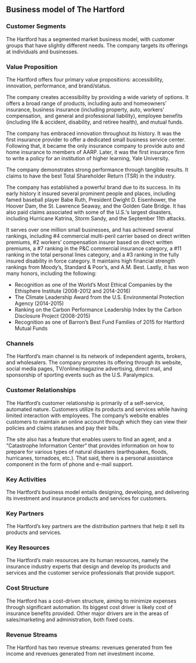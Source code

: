 Business model of The Hartford
------------------------------

 ### Customer Segments

 The Hartford has a segmented market business model, with customer groups that have slightly different needs. The company targets its offerings at individuals and businesses.

 ### Value Proposition

 The Hartford offers four primary value propositions: accessibility, innovation, performance, and brand/status.

 The company creates accessibility by providing a wide variety of options. It offers a broad range of products, including auto and homeowners' insurance, business insurance (including property, auto, workers' compensation,  and general and professional liability), employee benefits (including life & accident, disability, and retiree health), and mutual funds.

 The company has embraced innovation throughout its history. It was the first insurance provider to offer a dedicated small business service center. Following that, it became the only insurance company to provide auto and home insurance to members of AARP. Later, it was the first insurance firm to write a policy for an institution of higher learning, Yale University.

 The company demonstrates strong performance through tangible results. It claims to have the best Total Shareholder Return (TSR) in the industry.

 The company has established a powerful brand due to its success. In its early history it insured several prominent people and places, including famed baseball player Babe Ruth, President Dwight D. Eisenhower, the Hoover Dam, the St. Lawrence Seaway, and the Golden Gate Bridge. It has also paid claims associated with some of the U.S.‘s largest disasters, including Hurricane Katrina, Storm Sandy, and the September 11th attacks.

 It serves over one million small businesses, and has achieved several rankings, including #4 commercial multi-peril carrier based on direct written premiums, #2 workers’ compensation insurer based on direct written premiums, a #7 ranking in the P&C commercial insurance category, a #11 ranking in the total personal lines category, and a #3 ranking in the fully insured disability in force category. It maintains high financial strength rankings from Moody’s, Standard & Poor’s, and A.M. Best. Lastly, it has won many honors, including the following:

  * Recognition as one of the World’s Most Ethical Companies by the Ethisphere Institute (2008-2012 and 2014-2016)
 * The Climate Leadership Award from the U.S. Environmental Protection Agency (2014-2015)
 * Ranking on the Carbon Performance Leadership Index by the Carbon Disclosure Project (2008-2015)
 * Recognition as one of Barron’s Best Fund Families of 2015 for Hartford Mutual Funds
  ### Channels

 The Hartford’s main channel is its network of independent agents, brokers, and wholesalers. The company promotes its offering through its website, social media pages, TV/online/magazine advertising, direct mail, and sponsorship of sporting events such as the U.S. Paralympics.

 ### Customer Relationships

 The Hartford’s customer relationship is primarily of a self-service, automated nature. Customers utilize its products and services while having limited interaction with employees. The company’s website enables customers to maintain an online account through which they can view their policies and claims statuses and pay their bills.

 The site also has a feature that enables users to find an agent, and a “Catastrophe Information Center“ that provides information on how to prepare for various types of natural disasters (earthquakes, floods, hurricanes, tornadoes, etc.). That said, there is a personal assistance component in the form of phone and e-mail support.

 ### Key Activities

 The Hartford’s business model entails designing, developing, and delivering its investment and insurance products and services for customers.

 ### Key Partners

 The Hartford’s key partners are the distribution partners that help it sell its products and services.

 ### Key Resources

 The Hartford’s main resources are its human resources, namely the insurance industry experts that design and develop its products and services and the customer service professionals that provide support.

 ### Cost Structure

 The Hartford has a cost-driven structure, aiming to minimize expenses through significant automation. Its biggest cost driver is likely cost of insurance benefits provided. Other major drivers are in the areas of sales/marketing and administration, both fixed costs.

 ### Revenue Streams

 The Hartford has two revenue streams: revenues generated from fee income and revenues generated from net investment income.
